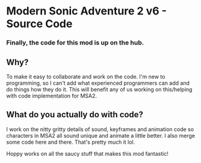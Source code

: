 # Modern Sonic Adventure 2 v6 - Source Code
### Finally, the code for this mod is up on the hub.



## Why?
To make it easy to collaborate and work on the code. I'm new to programming, so I can't add what experienced programmers can add and do things how they do it. This will benefit any of us working on this/helping with code implementation for MSA2.

## What do you actually do with code?
I work on the nitty gritty details of sound, keyframes and animation code so characters in MSA2 all sound unique and animate a little better. I also merge some code here and there. That's pretty much it lol.

Hoppy works on all the saucy stuff that makes this mod fantastic!
